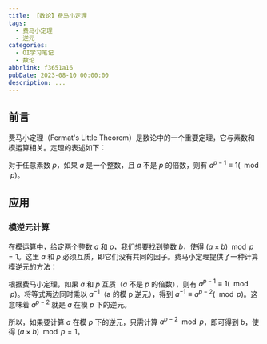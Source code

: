 ```yaml
---
title: 【数论】费马小定理
tags:
  - 费马小定理
  - 逆元
categories:
  - OI学习笔记
  - 数论
abbrlink: f3651a16
pubDate: 2023-08-10 00:00:00
description: ...
---
```


## 前言

费马小定理（Fermat's Little Theorem）是数论中的一个重要定理，它与素数和模运算相关。定理的表述如下：

对于任意素数 $p$，如果 $a$ 是一个整数，且 $a$ 不是 $p$ 的倍数，则有 $a^{p-1} ≡ 1 (\mod p)$。

## 应用

### 模逆元计算

在模运算中，给定两个整数 $a$ 和 $p$，我们想要找到整数 $b$，使得 $(a \times b) \mod p = 1$。这里 $a$ 和 $p$ 必须互质，即它们没有共同的因子。费马小定理提供了一种计算模逆元的方法：

根据费马小定理，如果 $a$ 和 $p$ 互质（$a$ 不是 $p$ 的倍数），则有 $a^{p-1} ≡ 1 (\mod p)$。将等式两边同时乘以 $a^{-1}$（a 的模 p 逆元），得到 $a^{-1} ≡ a^{p-2} (\mod p)$。这意味着 $a^{p-2}$ 就是 $a$ 在模 $p$ 下的逆元。

所以，如果要计算 $a$ 在模 $p$ 下的逆元，只需计算 $a^{p-2} \mod p$，即可得到 $b$，使得 $(a \times b) \mod p = 1$。